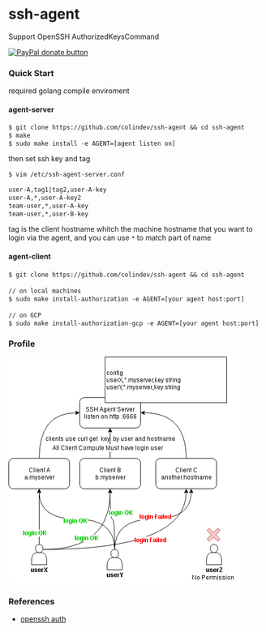# ssh-agent
Support OpenSSH AuthorizedKeysCommand

[![PayPal donate button](https://img.shields.io/badge/Donate-PayPal-green.svg)](https://www.paypal.com/cgi-bin/webscr?cmd=_s-xclick&hosted_button_id=53QAHAG6GNDMQ)

### Quick Start

required golang compile enviroment

#### agent-server
```
$ git clone https://github.com/colindev/ssh-agent && cd ssh-agent
$ make
$ sudo make install -e AGENT=[agent listen on]
```

then set ssh key and tag
```
$ vim /etc/ssh-agent-server.conf
```

```
user-A,tag1|tag2,user-A-key
user-A,*,user-A-key2
team-user,*,user-A-key
team-user,*,user-B-key
```

tag is the client hostname whitch the machine hostname that you want to login via the agent, and you can use `*` to match part of name

#### agent-client
```
$ git clone https://github.com/colindev/ssh-agent && cd ssh-agent

// on local machines
$ sudo make install-authorization -e AGENT=[your agent host:port]

// on GCP
$ sudo make install-authorization-gcp -e AGENT=[your agent host:port]
```

### Profile

![profile](./profile.png)

### References
- [openssh auth](https://blog.heckel.xyz/2015/05/04/openssh-authorizedkeyscommand-with-fingerprint/)
